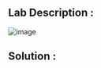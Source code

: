 ## Lab Description :

![image](https://github.com/ananthan05/Portswigger_labs/assets/140697378/a5fdb29b-5b71-4c9b-9269-78c3023b1a15)

## Solution :
